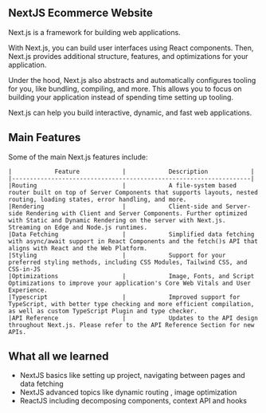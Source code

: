 ## NextJS Ecommerce Website

Next.js is a framework for building web applications.

With Next.js, you can build user interfaces using React components. Then, Next.js provides additional structure, features, and optimizations for your application.

Under the hood, Next.js also abstracts and automatically configures tooling for you, like bundling, compiling, and more. This allows you to focus on building your application instead of spending time setting up tooling.

Next.js can help you build interactive, dynamic, and fast web applications.

## Main Features

Some of the main Next.js features include:

```
|            Feature            |            Description            |
|-------------------------------------------------------------------|
|Routing                        |            A file-system based router built on top of Server Components that supports layouts, nested routing, loading states, error handling, and more.
|Rendering                      |            Client-side and Server-side Rendering with Client and Server Components. Further optimized with Static and Dynamic Rendering on the server with Next.js. Streaming on Edge and Node.js runtimes.
|Data Fetching                  |            Simplified data fetching with async/await support in React Components and the fetch()s API that aligns with React and the Web Platform.
|Styling                        |            Support for your preferred styling methods, including CSS Modules, Tailwind CSS, and CSS-in-JS
|Optimizations                  |            Image, Fonts, and Script Optimizations to improve your application's Core Web Vitals and User Experience.
|Typescript                     |            Improved support for TypeScript, with better type checking and more efficient compilation, as well as custom TypeScript Plugin and type checker.
|API Reference                  |            Updates to the API design throughout Next.js. Please refer to the API Reference Section for new APIs.
```

## What all we learned

- NextJS basics like setting up project, navigating between pages and data fetching
- NextJS advanced topics like dynamic routing , image optimization
- ReactJS including decomposing components, context API and hooks
